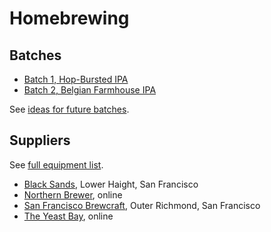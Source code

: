 # Homebrewing

## Batches

* [Batch 1, Hop-Bursted IPA][1]
* [Batch 2, Belgian Farmhouse IPA][2]

[1]: batches/1-hop-bursted-ipa.md
[2]: batches/2-belgian-farmhouse-ipa.md

See [ideas for future batches][ideas].

[ideas]: ideas.md

## Suppliers

See [full equipment list][equipment].

[equipment]: equipment.md

* [Black Sands][black], Lower Haight, San Francisco
* [Northern Brewer][northern], online
* [San Francisco Brewcraft][brewcraft], Outer Richmond, San Francisco
* [The Yeast Bay][yeast-bay], online

[black]: https://squareup.com/store/blacksandsbeer/
[brewcraft]: https://www.sanfranciscobrewcraft.com/
[northern]: http://www.northernbrewer.com/
[yeast-bay]: http://www.theyeastbay.com/
